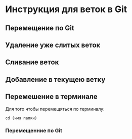 # Инструкция для веток в Git 

## Перемещение по Git

## Удаление уже слитых веток

## Сливание веток

## Добавление в текущею ветку

## Перемешение в терминале

Для того чтобы перемещяться по терминалу:

    cd (имя папки)
    

### Перемещенние по Git
